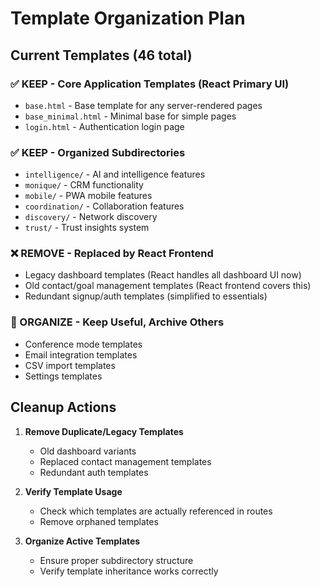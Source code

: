 # Template Organization Plan

## Current Templates (46 total)

### ✅ KEEP - Core Application Templates (React Primary UI)
- `base.html` - Base template for any server-rendered pages
- `base_minimal.html` - Minimal base for simple pages
- `login.html` - Authentication login page

### ✅ KEEP - Organized Subdirectories
- `intelligence/` - AI and intelligence features
- `monique/` - CRM functionality 
- `mobile/` - PWA mobile features
- `coordination/` - Collaboration features
- `discovery/` - Network discovery
- `trust/` - Trust insights system

### ❌ REMOVE - Replaced by React Frontend
- Legacy dashboard templates (React handles all dashboard UI now)
- Old contact/goal management templates (React frontend covers this)
- Redundant signup/auth templates (simplified to essentials)

### 🔧 ORGANIZE - Keep Useful, Archive Others
- Conference mode templates
- Email integration templates  
- CSV import templates
- Settings templates

## Cleanup Actions

1. **Remove Duplicate/Legacy Templates**
   - Old dashboard variants
   - Replaced contact management templates
   - Redundant auth templates

2. **Verify Template Usage**
   - Check which templates are actually referenced in routes
   - Remove orphaned templates

3. **Organize Active Templates**
   - Ensure proper subdirectory structure
   - Verify template inheritance works correctly